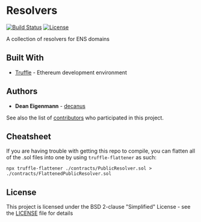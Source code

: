 # Resolvers

[![Build Status](https://travis-ci.org/ensdomains/resolvers.svg?branch=master)](https://travis-ci.org/ensdomains/resolvers) [![License](https://img.shields.io/badge/License-BSD--2--Clause-blue.svg)](LICENSE)

A collection of resolvers for ENS domains

## Built With

- [Truffle](https://github.com/trufflesuite/truffle) - Ethereum development environment

## Authors

- **Dean Eigenmann** - [decanus](https://github.com/decanus)

See also the list of [contributors](https://github.com/ensdomains/resolvers/contributors) who participated in this project.

## Cheatsheet

If you are having trouble with getting this repo to compile, you can flatten all of the .sol files into one by using `truffle-flattener` as such:

```
npx truffle-flattener ./contracts/PublicResolver.sol > ./contracts/FlattenedPublicResolver.sol
```

## License

This project is licensed under the BSD 2-clause "Simplified" License - see the [LICENSE](LICENSE) file for details
